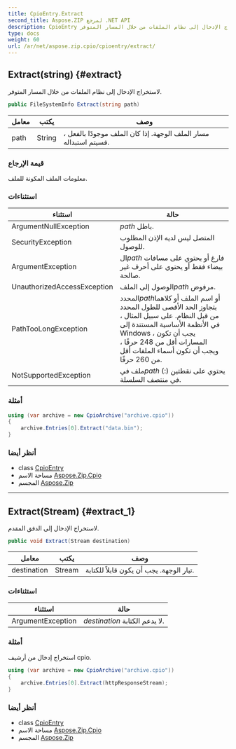 ```yaml
---
title: CpioEntry.Extract
second_title: Aspose.ZIP لمرجع .NET API
description: CpioEntry طريقة. لاستخراج الإدخال إلى نظام الملفات من خلال المسار المتوفر.
type: docs
weight: 60
url: /ar/net/aspose.zip.cpio/cpioentry/extract/
---
```

## Extract(string) {#extract}

لاستخراج الإدخال إلى نظام الملفات من خلال المسار المتوفر.

```csharp
public FileSystemInfo Extract(string path)
```

| معامل | يكتب | وصف |
| --- | --- | --- |
| path | String | مسار الملف الوجهة. إذا كان الملف موجودًا بالفعل ، فسيتم استبداله. |

### قيمة الإرجاع

معلومات الملف المكونة للملف.

### استثناءات

| استثناء | حالة |
| --- | --- |
| ArgumentNullException | *path* باطل. |
| SecurityException | المتصل ليس لديه الإذن المطلوب للوصول. |
| ArgumentException | ال*path* فارغ أو يحتوي على مسافات بيضاء فقط أو يحتوي على أحرف غير صالحة. |
| UnauthorizedAccessException | الوصول إلى الملف*path* مرفوض. |
| PathTooLongException | المحدد*path*أو اسم الملف أو كلاهما يتجاوز الحد الأقصى للطول المحدد من قبل النظام. على سبيل المثال ، في الأنظمة الأساسية المستندة إلى Windows ، يجب أن تكون المسارات أقل من 248 حرفًا ، ويجب أن تكون أسماء الملفات أقل من 260 حرفًا. |
| NotSupportedException | ملف في*path* يحتوي على نقطتين (:) في منتصف السلسلة. |

### أمثلة

```csharp
using (var archive = new CpioArchive("archive.cpio"))
{
    archive.Entries[0].Extract("data.bin");
}
```

### أنظر أيضا

* class [CpioEntry](../)
* مساحة الاسم [Aspose.Zip.Cpio](../../cpioentry/)
* المجسم [Aspose.Zip](../../../)

---

## Extract(Stream) {#extract_1}

لاستخراج الإدخال إلى الدفق المقدم.

```csharp
public void Extract(Stream destination)
```

| معامل | يكتب | وصف |
| --- | --- | --- |
| destination | Stream | تيار الوجهة. يجب أن يكون قابلاً للكتابة. |

### استثناءات

| استثناء | حالة |
| --- | --- |
| ArgumentException | *destination* لا يدعم الكتابة. |

### أمثلة

استخراج إدخال من أرشيف cpio.

```csharp
using (var archive = new CpioArchive("archive.cpio"))
{
    archive.Entries[0].Extract(httpResponseStream);
}
```

### أنظر أيضا

* class [CpioEntry](../)
* مساحة الاسم [Aspose.Zip.Cpio](../../cpioentry/)
* المجسم [Aspose.Zip](../../../)


